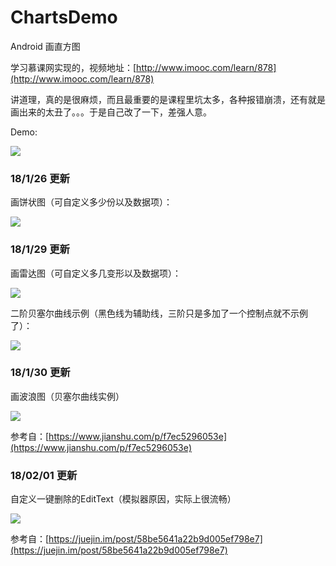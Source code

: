 # ChartsDemo
Android 画直方图

学习慕课网实现的，视频地址：[http://www.imooc.com/learn/878](http://www.imooc.com/learn/878)

讲道理，真的是很麻烦，而且最重要的是课程里坑太多，各种报错崩溃，还有就是画出来的太丑了。。。于是自己改了一下，差强人意。

Demo:

![](https://i.loli.net/2017/09/06/59afa3bcdec8e.png)

### 18/1/26 更新

画饼状图（可自定义多少份以及数据项）：

![](https://i.loli.net/2018/01/26/5a6a94810552e.png)

### 18/1/29 更新

画雷达图（可自定义多几变形以及数据项）：

![](https://i.loli.net/2018/01/29/5a6ed406e1cfd.png)

二阶贝塞尔曲线示例（黑色线为辅助线，三阶只是多加了一个控制点就不示例了）：

![](https://i.loli.net/2018/01/29/5a6f06ece9fa1.gif)

### 18/1/30 更新

画波浪图（贝塞尔曲线实例）

![](https://i.loli.net/2018/01/30/5a7046a78c799.gif)

参考自：[https://www.jianshu.com/p/f7ec5296053e](https://www.jianshu.com/p/f7ec5296053e)

### 18/02/01 更新

自定义一键删除的EditText（模拟器原因，实际上很流畅）

![](https://i.loli.net/2018/02/01/5a72da1b01d59.gif)

参考自：[https://juejin.im/post/58be5641a22b9d005ef798e7](https://juejin.im/post/58be5641a22b9d005ef798e7)


